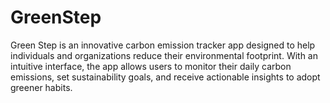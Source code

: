 # GreenStep
Green Step is an innovative carbon emission tracker app designed to help individuals and organizations reduce their environmental footprint. With an intuitive interface, the app allows users to monitor their daily carbon emissions, set sustainability goals, and receive actionable insights to adopt greener habits.
